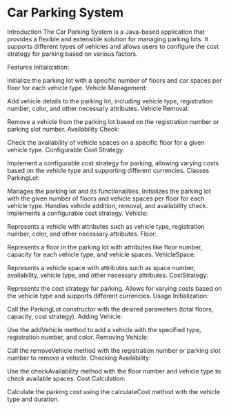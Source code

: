 
# Car Parking System
Introduction
The Car Parking System is a Java-based application that provides a flexible and extensible solution for managing parking lots. It supports different types of vehicles and allows users to configure the cost strategy for parking based on various factors.

Features
Initialization:

Initialize the parking lot with a specific number of floors and car spaces per floor for each vehicle type.
Vehicle Management:

Add vehicle details to the parking lot, including vehicle type, registration number, color, and other necessary attributes.
Vehicle Removal:

Remove a vehicle from the parking lot based on the registration number or parking slot number.
Availability Check:

Check the availability of vehicle spaces on a specific floor for a given vehicle type.
Configurable Cost Strategy:

Implement a configurable cost strategy for parking, allowing varying costs based on the vehicle type and supporting different currencies.
Classes
ParkingLot:

Manages the parking lot and its functionalities.
Initializes the parking lot with the given number of floors and vehicle spaces per floor for each vehicle type.
Handles vehicle addition, removal, and availability check.
Implements a configurable cost strategy.
Vehicle:

Represents a vehicle with attributes such as vehicle type, registration number, color, and other necessary attributes.
Floor:

Represents a floor in the parking lot with attributes like floor number, capacity for each vehicle type, and vehicle spaces.
VehicleSpace:

Represents a vehicle space with attributes such as space number, availability, vehicle type, and other necessary attributes.
CostStrategy:

Represents the cost strategy for parking.
Allows for varying costs based on the vehicle type and supports different currencies.
Usage
Initialization:

Call the ParkingLot constructor with the desired parameters (total floors, capacity, cost strategy).
Adding Vehicle:

Use the addVehicle method to add a vehicle with the specified type, registration number, and color.
Removing Vehicle:

Call the removeVehicle method with the registration number or parking slot number to remove a vehicle.
Checking Availability:

Use the checkAvailability method with the floor number and vehicle type to check available spaces.
Cost Calculation:

Calculate the parking cost using the calculateCost method with the vehicle type and duration.

